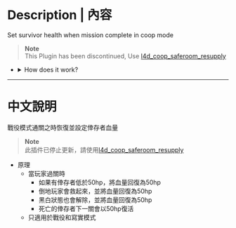 # Description | 內容
Set survivor health when mission complete in coop mode

> __Note__ <br/>
This Plugin has been discontinued, Use [l4d_coop_saferoom_resupply](/Plugin_插件/Coop_戰役模式/l4d_coop_saferoom_resupply)

* <details><summary>How does it work?</summary>

	* When survivors have made it to saferoom
		* Any survivor who has less than 50hp will be restored to 50 permant health
		* Save any incapacitated survivor and gain 50 permant health
		* Remove black and white and gain 50 permant health
		* Dead survivor will respawn with 50hp on next level
	* Apply to coop/realism mode only
</details>

- - - -
# 中文說明
戰役模式通關之時恢復並設定倖存者血量

> __Note__ <br/>
此插件已停止更新，請使用[l4d_coop_saferoom_resupply](/Plugin_插件/Coop_戰役模式/l4d_coop_saferoom_resupply)

* 原理
	* 當玩家過關時
		* 如果有倖存者低於50hp，將血量回復為50hp
		* 倒地玩家會救起來，並將血量回復為50hp
		* 黑白狀態也會解除，並將血量回復為50hp
		* 死亡的倖存者下一關會以50hp復活
	* 只適用於戰役和寫實模式
